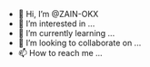 - 👋 Hi, I’m @ZAIN-OKX
- 👀 I’m interested in ...
- 🌱 I’m currently learning ...
- 💞️ I’m looking to collaborate on ...
- 📫 How to reach me ...

<!---
ZAIN-OKX/ZAIN-OKX is a ✨ special ✨ repository because its `README.md` (this file) appears on your GitHub profile.
You can click the Preview link to take a look at your changes.
--->
